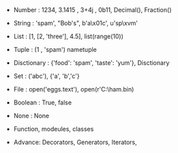 <!--  object Types / data Types -->

-  Number : 1234, 3.1415 , 3+4j , 0b11, Decimal(),
Fraction()
- String : 'spam', "Bob's", b'a\x01c', u'sp\xvm'
- List : [1, [2, 'three'], 4.5], list(range(10))
- Tuple : (1 , 'spam') nametuple
- Disctionary : {'food': 'spam', 'taste': 'yum'}, Disctionary

- Set : ('abc'), {'a', 'b','c'}

- File : open('eggs.text'), open(r'C:\ham.bin)

- Boolean : True, false
- None : None
- Function, modeules, classes

- Advance: Decorators, Generators, Iterators,